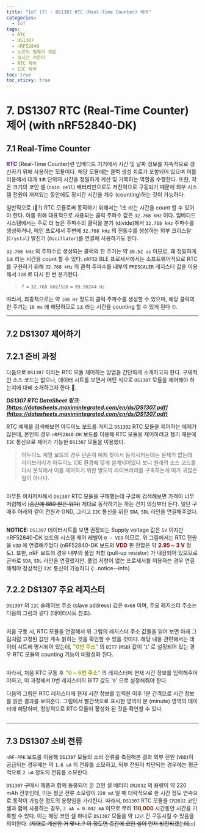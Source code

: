 ```yaml
---
title: "IoT (7) - DS1307 RTC (Real-Time Counter) 제어"
categories:
  - IoT
tags:
  - RTC
  - DS1307
  - nRF52840
  - 노르딕 펌웨어 개발
  - 실시간 카운터
  - RTC 제어
  - I2C 제어
toc: true
toc_sticky: true
---
```


# 7. DS1307 RTC (Real-Time Counter) 제어 (with nRF52840-DK)

## 7.1 Real-Time Counter

<span style="color:#7003A0"><b>RTC</b></span> (Real-Time Counter)란 임베디드 기기에서 시간 및 날짜 정보를 지속적으로 갱신하기 위해 사용하는 모듈이다. 해당 모듈에는 클럭 생성 회로가 포함되어 있으며 이를 이용해서 대개 **`1초`** 단위의 시간을 정밀하게 계산 및 기록하는 역할을 수행한다. 또한, 작은 크기의 코인 셀 (`coin cell`) 배터리만으로도 저전력으로 구동되기 때문에 외부 시스템 전원이 꺼져있는 동안에도 장시간 시간을 계수 (counting)하는 것이 가능하다.

일반적으로 (🤔?) RTC 모듈로써 동작하기 위해서는 1초 라는 시간을 count 할 수 있어야 한다. 이를 위해 대표적으로 사용되는 클럭 주파수 값은 `32.768 kHz` 이다. 임베디드 시스템에서는 주로 더 높은 주파수의 클럭을 분기 (divide)해서 `32.768 kHz` 주파수를 생성하거나, 메인 프로세서 주변에 `32.768 kHz` 의 진동수를 생성하는 외부 크리스탈 (`Crystal`) 발진기 (`Oscillator`)를 연결해 사용하기도 한다.

`32.768 kHz` 의 주파수로 생성되는 클럭의 한 주기는 약 `30.52 us` 이므로, 꽤 정밀하게 `1초` 라는 시간을 count 할 수 있다. `nRF52` BLE 프로세서에서는 소프트웨어적으로 RTC 를 구현하기 위해 `32.768 kHz` 의 클럭 주파수를 내부의 `PRESCALER` 레지스터 값을 이용해서 `328` 로 다시 한 번 분기한다.

>`f` = `32.768 kHz`/`328` = `99.90244 Hz`

따라서, 최종적으로는 약 `100 Hz` 정도의 클럭 주파수를 생성할 수 있으며, 해당 클럭의 한 주기는 `10 ms` 에 해당하므로 `1초` 라는 시간을 counting 할 수 있게 된다 ⏱.

---

## 7.2 DS1307 제어하기

## 7.2.1 준비 과정

다음으로 `DS1307` 이라는 RTC 모듈 제어하는 방법을 간단하게 소개하고자 한다. 구체적인 소스 코드는 없으나, 데이터 시트를 보면서 어떤 식으로 `DS1307` 모듈을 제어해야 하는지에 대해 소개하고자 한다 📜.

***DS1307 RTC DataSheet 링크: [https://datasheets.maximintegrated.com/en/ds/DS1307.pdf](https://datasheets.maximintegrated.com/en/ds/DS1307.pdf)***

RTC 예제를 검색해보면 아두이노 보드를 가지고 `DS1302` RTC 모듈을 제어하는 예제가 많은데, 본인의 경우 `nRF52840-DK` 보드를 이용해 RTC 모듈을 제어하려고 했기 때문에 `I2C` 통신으로 제어가 가능한 `DS1307` 모듈을 이용했다.

>아두이노 계열 보드의 경우 단순히 예제 찾아서 동작시키는데는 문제가 없는데 라이브러리가 아두이노 IDE 환경에 맞게 설계되어있다 보니 원래의 소스 코드를 다시 분석해서 이를 제어하기 위한 별도의 라이브러리를 구축하는게 여가 귀찮은 일이 아니다.

<figure style="width: 90%" class="align-center">
  <img src="{{ site.url }}{{ site.baseurl }}/assets/images/iot-rtc-fig1.png" alt="">
</figure>

아무튼 여차저차해서 `DS1307` RTC 모듈을 구매했는데 구글에 검색해보면 가격이 너무 저렴해서 (~~중간에 880 원은 뭐야~~) 제대로 동작하기는 하는 건지 의심부터 든다. 일단 구매후 아래와 같이 전원과 GND, 그리고 `I2C` 통신을 위한 `SDA`, `SDL` 라인을 연결해주었다.

<figure style="width: 85%" class="align-center">
  <img src="{{ site.url }}{{ site.baseurl }}/assets/images/iot-rtc-fig2.png" alt="">
</figure>

**NOTICE:** `DS1307` 데이터시트를 보면 권장되는 Supply voltage 값은 `5V` 이지만 nRF52840-DK 보드의 시스템 제어 레벨이 `0 ~ VDD` 이므로, 위 그림에서는 RTC 전원을 `VDD` 에 연결해주었다 (nRF52840-DK 보드의 <span style="color:#a00000"><b>VDD</b></span> 핀 전압은 약 <span style="color:#a00000"><b>2.95 ~ 3 V</b></span> 정도). 또한, nRF 보드의 경우 내부의 풀업 저항 (pull-up resistor) 가 내장되어 있으므로 곧바로 `SDA`, `SDL` 라인을 연결했지만, 풀업 저항이 없는 프로세서를 이용하는 경우 연결해줘야 정상적인 `I2C` 통신이 가능하다
{: .notice--info}

## 7.2.2 DS1307 주요 레지스터

`DS1307` 의 `I2C` 슬레이브 주소 (slave address) 값은 `0x68` 이며, 주요 레지스터 주소는 다음의 그림과 같다 (데이터시트 참조).

<figure style="width: 95%" class="align-center">
  <img src="{{ site.url }}{{ site.baseurl }}/assets/images/iot-rtc-fig3.png" alt="">
</figure>

처음 구동 시, RTC 모듈을 연결해서 위 그림의 레지스터 주소 값들을 읽어 보면 아래 그림처럼 고정된 값만 계속 읽히는 것을 확인할 수 있을 것이다. 해당 내용 관련해서는 데이터 시트에 명시되어 있는데, <span style="color:#a0a000"><b>"0번 주소" </b></span>의 `BIT7` (`MSB`) 값이 '`1`' 로 설정되어 있는 경우 RTC 모듈의 counting 기능이 비활성화 된다.

<figure style="width: 70%" class="align-center">
  <img src="{{ site.url }}{{ site.baseurl }}/assets/images/iot-rtc-fig4.png" alt="">
</figure>

따라서, 처음 RTC 구동 후 <span style="color:#a0a000"><b>"0 ~ 6번 주소" </b></span> 의 레지스터에 현재 시간 정보를 입력해주어야하고, 이 과정에서 0번 레지스터의 BIT7 값도 '`0`' 으로 설정해줘야 한다.

다음의 그림은 RTC 레지스터에 현재 시간 정보를 입력한 이후 1분 간격으로 시간 정보를 읽은 결과를 보여준다. 그림에서 빨간색으로 표시한 영역이 분 (minute) 영역의 데이터에 해당하며, 정상적으로 RTC 모듈이 활성화 된 것을 확인할 수 있다.

<figure style="width: 70%" class="align-center">
  <img src="{{ site.url }}{{ site.baseurl }}/assets/images/iot-rtc-fig5.png" alt="">
</figure>

---

## 7.3 DS1307 소비 전류

`nRF-PPK` 보드를 이용해 `DS1307` 모듈의 소비 전류를 측정해본 결과 외부 전원 (`VDD`)이 공급되는 경우에는 약 `1.6 uA` 의 전류를 소모하고, 외부 전원이 차단되는 경우에는 평균적으로 `2 uA` 정도의 전류를 소모한다.

`DS1307` 구매시 제품과 함께 동봉되어 온 코인 셀 배터리 `CR2032` 의 용량이 약 220 mAh 전후인데, 이는 평균 전류 소모량이 `220 mA` 일 때 대략적으로 한 시간 정도 연속으로 동작이 가능한 정도의 용량임을 가리킨다. 따라서, `DS1307` RTC 모듈을 `CR2032` 코인 셀과 함께 사용하는 경우, `2 uA = 0.002 mA` 이므로 무려 <span style="color:#803000"><b>110,000</b></span> 시간동안 시간을 기록할 수 있다. 이는 해당 코인 셀 하나로 `DS1307` 모듈을 약 `12년` 간 구동시킬 수 있음을 의미한다. (~~제대로 계산한 거 맞나..? 이 정도면 중간에 코인 셀이 먼저 방전되겠는데...~~)
